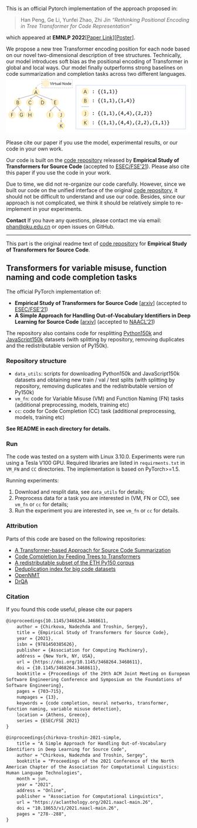 This is an official Pytorch implementation of the approach proposed in:
> Han Peng, Ge Li, Yunfei Zhao, Zhi Jin *“Rethinking Positional Encoding in Tree Transformer for Code Representation”* 

which appeared at **EMNLP 2022**[[Paper Link](https://preview.aclanthology.org/emnlp-22-ingestion/2022.emnlp-main.210.pdf)][[Poster](https://s3.amazonaws.com/pf-user-files-01/u-59356/uploads/2022-11-01/o023umd/emnlp.pdf)].



We propose a new tree Transformer encoding position for each node based on our novel two-dimensional description of tree structures. 
Technically, our model introduces soft bias as the positional encoding of Transformer in global and local ways. 
Our model finally outperforms strong baselines on code summarization and completion tasks across two different languages.
![](pic.png)

Please cite our paper if you use the model, experimental results, or our code in your own work.

Our code is built on the [code repository](https://github.com/bayesgroup/code_transformers) released by 
__Empirical Study of Transformers for Source Code__ (accepted to [ESEC/FSE'21](https://2021.esec-fse.org/)).
Please also cite this paper if you use the code in your work.

Due to time, we did not re-organize our code carefully.
However, since we built our code on the unified interface of the original [code repository](https://github.com/bayesgroup/code_transformers), it should not be difficult to understand and use our code.
Besides, since our approach is not complicated, we think it should be relatively simple to re-implement in your experiments.


**Contact**
If you have any questions, please contact me via email: phan@pku.edu.cn or open issues on GitHub.


--------------------------
This part is the original readme text of [code repository](https://github.com/bayesgroup/code_transformers) for 
__Empirical Study of Transformers for Source Code__.

## Transformers for variable misuse, function naming and code completion tasks

The official PyTorch implementation of:
* __Empirical Study of Transformers for Source Code__ [[arxiv](https://arxiv.org/abs/2010.07987)] (accepted to [ESEC/FSE'21](https://2021.esec-fse.org/))
* __A Simple Approach for Handling Out-of-Vocabulary Identifiers in Deep Learning for Source Code__ [[arxiv](https://arxiv.org/abs/2010.12663)] (accepted to [NAACL'21](https://2021.naacl.org/))

The repository also contains code for resplitting [Python150k](https://www.sri.inf.ethz.ch/py150) and [JavaScript150k](https://www.sri.inf.ethz.ch/js150) datasets (with splitting by repository, removing duplicates and the redistributable version of Py150k).

### Repository structure
* `data_utils`: scripts for downloading Python150k and JavaScript150k datasets and obtaining new train / val / test splits (with splitting by repository, removing duplicates and the redistributable version of Py150k)
* `vm_fn`: code for Variable Misuse (VM) and Function Naming (FN) tasks (additional preprocessing, models, training etc)
* `cc`: code for Code Completion (CC) task (additional preprocessing, models, training etc)

__See README in each directory for details.__

### Run

The code was tested on a system with Linux 3.10.0. Experiments were run using a Tesla V100 GPU. Required libraries are listed in `requirments.txt` in `VM_FN` and `CC` directories. The implementation is based on PyTorch>=1.5.

Running experiments:
1. Download and resplit data, see `data_utils` for details;
2. Preprocess data for a task you are interested in (VM, FN or CC), see `vm_fn` or `cc` for details;
3. Run the experiment you are interested in, see `vm_fn` or `cc` for details.

### Attribution

Parts of this code are based on the following repositories:
* [A Transformer-based Approach for Source Code Summarization](https://github.com/wasiahmad/NeuralCodeSum) 
* [Code Completion by Feeding Trees to Transformers](https://github.com/facebookresearch/code-prediction-transformer)
* [A redistributable subset of the ETH Py150 corpus](https://github.com/google-research-datasets/eth_py150_open)
* [Deduplication index for big code datasets](https://ieee-dataport.org/open-access/deduplication-index-big-code-datasets)
* [OpenNMT](https://github.com/OpenNMT/OpenNMT-py)
* [DrQA](https://github.com/facebookresearch/DrQA)

### Citation

If you found this code useful, please cite our papers
```
@inproceedings{10.1145/3468264.3468611,
    author = {Chirkova, Nadezhda and Troshin, Sergey},
    title = {Empirical Study of Transformers for Source Code},
    year = {2021},
    isbn = {9781450385626},
    publisher = {Association for Computing Machinery},
    address = {New York, NY, USA},
    url = {https://doi.org/10.1145/3468264.3468611},
    doi = {10.1145/3468264.3468611},
    booktitle = {Proceedings of the 29th ACM Joint Meeting on European Software Engineering Conference and Symposium on the Foundations of Software Engineering},
    pages = {703–715},
    numpages = {13},
    keywords = {code completion, neural networks, transformer, function naming, variable misuse detection},
    location = {Athens, Greece},
    series = {ESEC/FSE 2021}
}
```

```
@inproceedings{chirkova-troshin-2021-simple,
    title = "A Simple Approach for Handling Out-of-Vocabulary Identifiers in Deep Learning for Source Code",
    author = "Chirkova, Nadezhda and Troshin, Sergey",
    booktitle = "Proceedings of the 2021 Conference of the North American Chapter of the Association for Computational Linguistics: Human Language Technologies",
    month = jun,
    year = "2021",
    address = "Online",
    publisher = "Association for Computational Linguistics",
    url = "https://aclanthology.org/2021.naacl-main.26",
    doi = "10.18653/v1/2021.naacl-main.26",
    pages = "278--288",
}
```


